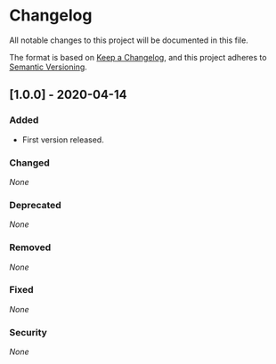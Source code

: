 # Changelog

All notable changes to this project will be documented in this file.

The format is based on [Keep a Changelog](https://keepachangelog.com/en/1.0.0/),
and this project adheres to [Semantic Versioning](https://semver.org/spec/v2.0.0.html).

## [1.0.0] - 2020-04-14

### Added

* First version released.

### Changed

*None*

### Deprecated

*None*

### Removed

*None*

### Fixed

*None*

### Security

*None*
